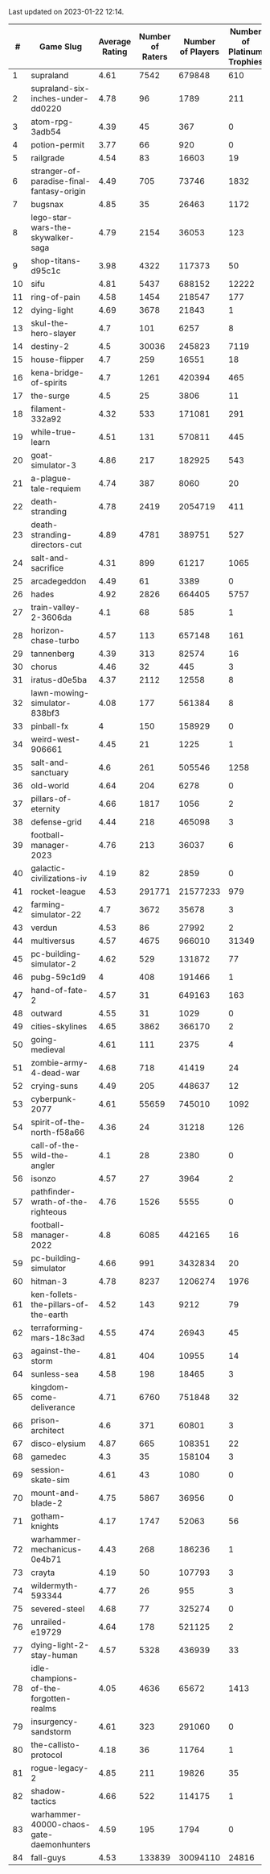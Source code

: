 Last updated on 2023-01-22 12:14.


|#|Game Slug|Average Rating|Number of Raters|Number of Players|Number of Platinum Trophies|Max Rarity (%)|
|---|---|---|---|---|---|---|
|1|supraland|4.61|7542|679848|610|99|
|2|supraland-six-inches-under-dd0220|4.78|96|1789|211|99|
|3|atom-rpg-3adb54|4.39|45|367|0|98|
|4|potion-permit|3.77|66|920|0|98|
|5|railgrade|4.54|83|16603|19|98|
|6|stranger-of-paradise-final-fantasy-origin|4.49|705|73746|1832|98|
|7|bugsnax|4.85|35|26463|1172|97|
|8|lego-star-wars-the-skywalker-saga|4.79|2154|36053|123|97|
|9|shop-titans-d95c1c|3.98|4322|117373|50|97|
|10|sifu|4.81|5437|688152|12222|97|
|11|ring-of-pain|4.58|1454|218547|177|96|
|12|dying-light|4.69|3678|21843|1|95|
|13|skul-the-hero-slayer|4.7|101|6257|8|95|
|14|destiny-2|4.5|30036|245823|7119|94|
|15|house-flipper|4.7|259|16551|18|94|
|16|kena-bridge-of-spirits|4.7|1261|420394|465|94|
|17|the-surge|4.5|25|3806|11|94|
|18|filament-332a92|4.32|533|171081|291|93|
|19|while-true-learn|4.51|131|570811|445|93|
|20|goat-simulator-3|4.86|217|182925|543|92|
|21|a-plague-tale-requiem|4.74|387|8060|20|91|
|22|death-stranding|4.78|2419|2054719|411|91|
|23|death-stranding-directors-cut|4.89|4781|389751|527|91|
|24|salt-and-sacrifice|4.31|899|61217|1065|91|
|25|arcadegeddon|4.49|61|3389|0|90|
|26|hades|4.92|2826|664405|5757|89|
|27|train-valley-2-3606da|4.1|68|585|1|89|
|28|horizon-chase-turbo|4.57|113|657148|161|88|
|29|tannenberg|4.39|313|82574|16|88|
|30|chorus|4.46|32|445|3|86|
|31|iratus-d0e5ba|4.37|2112|12558|8|85|
|32|lawn-mowing-simulator-838bf3|4.08|177|561384|8|85|
|33|pinball-fx|4|150|158929|0|85|
|34|weird-west-906661|4.45|21|1225|1|85|
|35|salt-and-sanctuary|4.6|261|505546|1258|83|
|36|old-world|4.64|204|6278|0|82|
|37|pillars-of-eternity|4.66|1817|1056|2|81|
|38|defense-grid|4.44|218|465098|3|80|
|39|football-manager-2023|4.76|213|36037|6|79|
|40|galactic-civilizations-iv|4.19|82|2859|0|79|
|41|rocket-league|4.53|291771|21577233|979|78|
|42|farming-simulator-22|4.7|3672|35678|3|77|
|43|verdun|4.53|86|27992|2|76|
|44|multiversus|4.57|4675|966010|31349|75|
|45|pc-building-simulator-2|4.62|529|131872|77|75|
|46|pubg-59c1d9|4|408|191466|1|73|
|47|hand-of-fate-2|4.57|31|649163|163|72|
|48|outward|4.55|31|1029|0|72|
|49|cities-skylines|4.65|3862|366170|2|71|
|50|going-medieval|4.61|111|2375|4|68|
|51|zombie-army-4-dead-war|4.68|718|41419|24|67|
|52|crying-suns|4.49|205|448637|12|66|
|53|cyberpunk-2077|4.61|55659|745010|1092|65|
|54|spirit-of-the-north-f58a66|4.36|24|31218|126|65|
|55|call-of-the-wild-the-angler|4.1|28|2380|0|63|
|56|isonzo|4.57|27|3964|2|57|
|57|pathfinder-wrath-of-the-righteous|4.76|1526|5555|0|51|
|58|football-manager-2022|4.8|6085|442165|16|49|
|59|pc-building-simulator|4.66|991|3432834|20|48|
|60|hitman-3|4.78|8237|1206274|1976|47|
|61|ken-follets-the-pillars-of-the-earth|4.52|143|9212|79|45|
|62|terraforming-mars-18c3ad|4.55|474|26943|45|44|
|63|against-the-storm|4.81|404|10955|14|37|
|64|sunless-sea|4.58|198|18465|3|36|
|65|kingdom-come-deliverance|4.71|6760|751848|32|30|
|66|prison-architect|4.6|371|60801|3|29|
|67|disco-elysium|4.87|665|108351|22|28|
|68|gamedec|4.3|35|158104|3|27|
|69|session-skate-sim|4.61|43|1080|0|27|
|70|mount-and-blade-2|4.75|5867|36956|0|26|
|71|gotham-knights|4.17|1747|52063|56|25|
|72|warhammer-mechanicus-0e4b71|4.43|268|186236|1|25|
|73|crayta|4.19|50|107793|3|23|
|74|wildermyth-593344|4.77|26|955|3|17|
|75|severed-steel|4.68|77|325274|0|15|
|76|unrailed-e19729|4.64|178|521125|2|9|
|77|dying-light-2-stay-human|4.57|5328|436939|33|7|
|78|idle-champions-of-the-forgotten-realms|4.05|4636|65672|1413|5|
|79|insurgency-sandstorm|4.61|323|291060|0|5|
|80|the-callisto-protocol|4.18|36|11764|1|4|
|81|rogue-legacy-2|4.85|211|19826|35|3|
|82|shadow-tactics|4.66|522|114175|1|3|
|83|warhammer-40000-chaos-gate-daemonhunters|4.59|195|1794|0|2|
|84|fall-guys|4.53|133839|30094110|24816|0.9|
